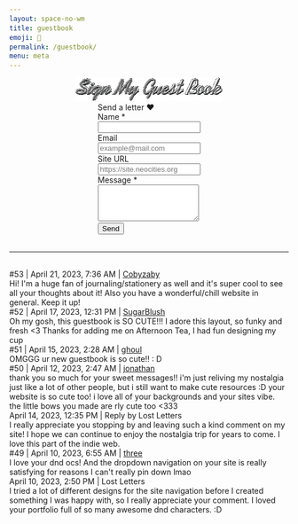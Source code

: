 ```yaml
---
layout: space-no-wm
title: guestbook
emoji: 💌
permalink: /guestbook/
menu: meta
---
```

<center>
    <img src="/graphics/layout/v2_space/gb-spin.gif" class="sign-gb">
</center>
<!-- Guesbook Form -->
<div style="display: flex; justify-content: center;">
    <div class="gb-form-container">
        <div class="gb-meta">Send a letter &hearts;</div>
        <form action="https://formspree.io/f/mbjepqvo" method="POST" class="gb-form">
            <div class="field">
            <label for="site-name">Name *</label>
            <br>
            <input type="text" name="name" id="name" required>
            </div>
            <div class="field">
            <label for="site-url">Email</label>
            <br>
            <input type="text" name="email" id="email" placeholder="example@mail.com">
            </div>
            <div class="field">
            <label for="site-url">Site URL</label>
            <br>
            <input type="text" name="url" id="url" placeholder="https://site.neocities.org">
            </div>
            <div class="field">
            <label for="neocities-profile">Message *</label>
            <br>
            <textarea rows="4" name="message" id="message"></textarea>
            </div>
            <button class="gb-button" type="submit">Send</button>
        </form>
    </div>
</div>
<br>
<hr>
<br>
<div class="gb-container">
    <div class="gb-meta">#53 | April 21, 2023, 7:36 AM | <a target="_blank" href="http://cobyzaby.neocities.org/">Cobyzaby</a></div>
    <div class="gb-message">
    Hi! I'm a huge fan of journaling/stationery as well and it's super cool to see all your thoughts about it! Also you have a wonderful/chill website in general. Keep it up!
    </div>
</div>
<div class="gb-container">
    <div class="gb-meta">#52 | April 17, 2023, 12:31 PM | <a target="_blank" href="https://sugarblush.neocities.org/">SugarBlush</a></div>
    <div class="gb-message">
    Oh my gosh, this guestbook is SO CUTE!!! I adore this layout, so funky and fresh &lt;3 Thanks for adding me on Afternoon Tea, I had fun designing my cup
    </div>
</div>
<div class="gb-container">
    <div class="gb-meta">#51 | April 15, 2023, 2:28 AM | <a target="_blank" href="https://sidrdds.neocities.org/">ghoul</a></div>
    <div class="gb-message">
    OMGGG ur new guestbook is so cute!! : D
    </div>
</div>
<div class="gb-container">
    <div class="gb-meta">#50 | April 12, 2023, 2:47 AM | <a target="_blank" href="http://dreamcloudz.net/">jonathan</a></div>
    <div class="gb-message">
    thank you so much for your sweet messages!! i'm just reliving my nostalgia just like a lot of other people, but i still want to make cute resources :D your website is so cute too! i love all of your backgrounds and your sites vibe. the little bows you made are rly cute too &#60;333
    </div>
</div>
<div class="gb-reply-container">
    <div class="gb-reply-meta">April 14, 2023, 12:35 PM | Reply by Lost Letters</div>
    <div class="gb-message">
    I really appreciate you stopping by and leaving such a kind comment on my site! I hope we can continue to enjoy the nostalgia trip for years to come. I love this part of the indie web.
    </div>
</div>
<div class="gb-container">
    <div class="gb-meta">#49 | April 10, 2023, 6:55 AM | <a target="_blank" href="https://3legged.neocities.org/">three</a></div>
    <div class="gb-message">
    I love your dnd ocs! And the dropdown navigation on your site is really satisfying for reasons I can't really pin down lmao
    </div>
</div>
<div class="gb-reply-container">
    <div class="gb-reply-meta">April 10, 2023, 2:50 PM | Lost Letters</div>
    <div class="gb-message">
    I tried a lot of different designs for the site navigation before I created something I was happy with, so I really appreciate your comment. I loved your portfolio full of so many awesome dnd characters. :D
    </div>
</div>
